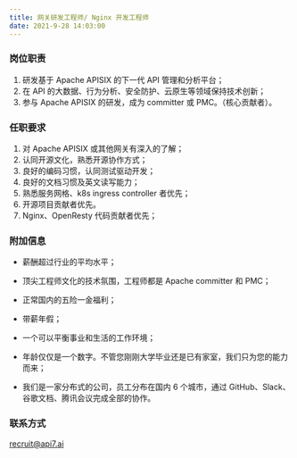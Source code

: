 ```yaml
---
title: 网关研发工程师/ Nginx 开发工程师
date: 2021-9-28 14:03:00
---
```


### 岗位职责

1. 研发基于 Apache APISIX 的下一代 API 管理和分析平台；
2. 在 API 的大数据、行为分析、安全防护、云原生等领域保持技术创新；
3. 参与 Apache APISIX 的研发，成为 committer 或 PMC。（核心贡献者）。

### 任职要求

1. 对 Apache APISIX 或其他网关有深入的了解；
2. 认同开源文化，熟悉开源协作方式；
3. 良好的编码习惯，认同测试驱动开发；
4. 良好的文档习惯及英文读写能力；
5. 熟悉服务网格、k8s ingress controller 者优先；
6. 开源项目贡献者优先。
7. Nginx、OpenResty 代码贡献者优先；

### 附加信息

- 薪酬超过行业的平均水平；

- 顶尖工程师文化的技术氛围，工程师都是 Apache committer 和 PMC；

- 正常国内的五险一金福利；

- 带薪年假；

- 一个可以平衡事业和生活的工作环境；

- 年龄仅仅是一个数字。不管您刚刚大学毕业还是已有家室，我们只为您的能力而来；

- 我们是一家分布式的公司，员工分布在国内 6 个城市，通过 GitHub、Slack、谷歌文档、腾讯会议完成全部的协作。

### 联系方式

[recruit@api7.ai](mailto:recruit@api7.ai)
